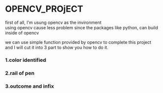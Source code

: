 # OPENCV_PROjECT

first of all, I'm usung opencv as the invironment  
using opencv cause less problem since the packages like python, can build inside of opencv


we can use simple function provided by opencv to complete this project
and I will cut it into 3 part to show you how to do it.

###  1.color identified
###  2.rail of pen
###  3.outcome and infix
